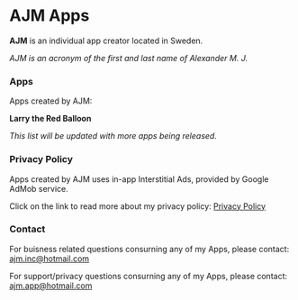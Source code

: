 # AJM Apps

**AJM** is an individual app creator located in Sweden.

*AJM is an acronym of the first and last name of Alexander M. J.*



### Apps
Apps created by AJM:

**Larry the Red Balloon**

*This list will be updated with more apps being released.*


### Privacy Policy
Apps created by AJM uses in-app Interstitial Ads, provided by Google AdMob service.

Click on the link to read more about my privacy policy: <a href="https://ajminc.github.io/Privacy-Policy-Page/">Privacy Policy</a>



### Contact

For buisness related questions consurning any of my Apps, please contact: <a href="ajm.inc@hotmail.com">ajm.inc@hotmail.com</a>

For support/privacy questions consurning any of my Apps, please contact: <a href="ajm.app@hotmail.com">ajm.app@hotmail.com</a>


